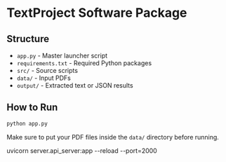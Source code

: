 # TextProject Software Package

## Structure
- `app.py` - Master launcher script
- `requirements.txt` - Required Python packages
- `src/` - Source scripts
- `data/` - Input PDFs
- `output/` - Extracted text or JSON results

## How to Run
```bash
python app.py
```
Make sure to put your PDF files inside the `data/` directory before running.

uvicorn server.api_server:app --reload --port=2000

